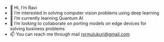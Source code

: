 - 👋 Hi, I’m Ravi
- 👀 I’m interested in solving computer vision problems using deep learning
- 🌱 I’m currently learning Quantum AI 
- 💞️ I’m looking to collaborate on porting models on edge devices for solving business problems
- 📫 You can reach me through mail rsrmulukuri@gmail.com
